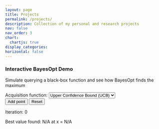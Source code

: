 ```yaml
---
layout: page
title: Projects
permalink: /projects/
description: Collection of my personal and research projects
nav: false
nav_order: 3
chart:
  chartjs: true
display_categories:
horizontal: false
---
```


<!-- pages/projects.md -->

<div class="bayesian-optimization-demo mb-5">
  <h3>Interactive BayesOpt Demo</h3>
  <p>Simulate querying a black-box function and see how BayesOpt finds the maximum</p>
  <canvas id="bayesianOptimizationChart"></canvas>
  
  <div class="form-group mt-3">
    <label for="acquisitionFunctionSelect">Acquisition function:</label>
    <select class="form-control" id="acquisitionFunctionSelect">
      <option value="UCB" selected>Upper Confidence Bound (UCB)</option>
      <option value="EI">Expected Improvement (EI)</option>
      <option value="TS">Thompson Sampling (TS)</option>
    </select>
  </div>

  <div class="mt-3">
    <button id="addSamplePoint" class="btn btn-primary">Add point</button>
    <button id="resetDemoButton" class="btn btn-secondary ml-2">Reset</button>
  </div>

  <p class="mt-2">Iteration: <span id="iterationCount">0</span></p>
  <p>Best value found: <span id="bestValue">N/A</span> at x = <span id="bestX">N/A</span></p>
</div>

<script src="{{ '/assets/js/bayesian-optimization-demo.js' | relative_url }}"></script>